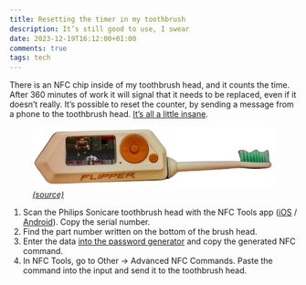```yaml
---
title: Resetting the timer in my toothbrush 
description: It’s still good to use, I swear
date: 2023-12-19T16:12:00+01:00
comments: true
tags: tech
---
```

There is an NFC chip inside of my toothbrush head, and it counts the time. After 360 minutes of work it will signal that it needs to be replaced, even if it doesn’t really. It’s possible to reset the counter, by sending a message from a phone to the toothbrush head. [It’s all a little insane](https://kuenzi.dev/toothbrush/).

<figure>
  <img src="doom.png" alt="Flipper Zero with Doom and a Sonicare toothbrush head" />
  <figcaption><i><a href="https://mastodon.social/@MissInformation@chaos.social/111907173465719782">(source)</a></i></figcaption>
</figure>

1. Scan the Philips Sonicare toothbrush head with the NFC Tools app ([iOS](https://apps.apple.com/pl/app/nfc-tools/id1252962749) / [Android](https://play.google.com/store/apps/details?id=com.wakdev.wdnfc)). Copy the serial number.
2. Find the part number written on the bottom of the brush head.
3. Enter the data [into the password generator](https://nicjes.github.io/SonicareGenerator/) and copy the generated NFC command.
4. In NFC Tools, go to Other → Advanced NFC Commands. Paste the command into the input and send it to the toothbrush head. 